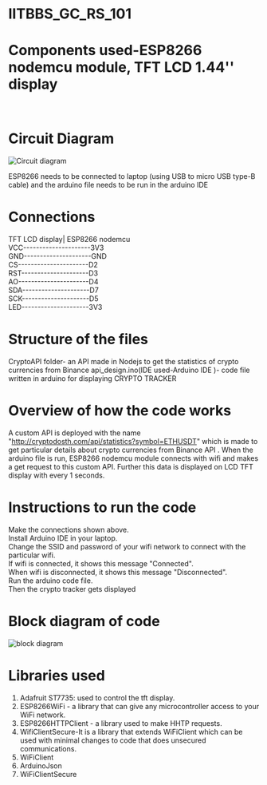 # IITBBS_GC_RS_101
# Components used-ESP8266 nodemcu module, TFT LCD 1.44'' display 

<br/>

# Circuit Diagram 
![Circuit diagram](https://user-images.githubusercontent.com/66817144/229369494-22d983ad-b916-4cd2-85aa-7c9109589269.png)



ESP8266 needs to be connected to laptop (using USB to micro USB type-B cable) and the arduino file needs to be run in the arduino IDE

# Connections 
TFT LCD display| ESP8266 nodemcu  <br/>
             VCC---------------------3V3<br/>
             GND---------------------GND<br/>
             CS----------------------D2<br/>
             RST---------------------D3<br/>
             AO----------------------D4<br/>
             SDA---------------------D7<br/>
             SCK---------------------D5<br/>
             LED---------------------3V3<br/>
             

# Structure of the files

CryptoAPI folder- an API made in Nodejs to get the statistics of crypto currencies from Binance 
api_design.ino(IDE used-Arduino IDE )- code file written in arduino for displaying CRYPTO TRACKER 


# Overview of how the code works
A custom API is deployed with the name "http://cryptodosth.com/api/statistics?symbol=ETHUSDT" which is made to get particular details about crypto currencies from Binance API . 
When the arduino file is run, ESP8266 nodemcu module connects with wifi and makes a get request to this custom API. Further this data is displayed on LCD TFT display with every 1 seconds.

# Instructions to run the code
Make the connections shown above.<br/>
Install Arduino IDE in your laptop. <br/>
Change the SSID and password of your wifi network to connect with the particular wifi.<br/>
If wifi is connected, it shows this message "Connected".<br/>
When wifi is disconnected, it shows this message "Disconnected".<br/>
Run the arduino code file.<br/>
Then the crypto tracker gets displayed<br/>

# Block diagram of code
![block diagram](https://user-images.githubusercontent.com/66817144/229369240-17f25b15-0a90-4b81-b6f1-95d6f5821b53.png)

# Libraries used
1.	Adafruit ST7735:  used to control the tft display.<br/>
2.	ESP8266WiFi - a library that can give any microcontroller access to your WiFi network.<br/>
3.	ESP8266HTTPClient - a library used to make HHTP requests.<br/>
4.	WifiClientSecure-It is a library that extends WiFiClient which can be used with minimal changes to code that does unsecured communications.<br/>
5.	WiFiClient<br/>
6.	ArduinoJson<br/>
7.	WiFiClientSecure<br/>



